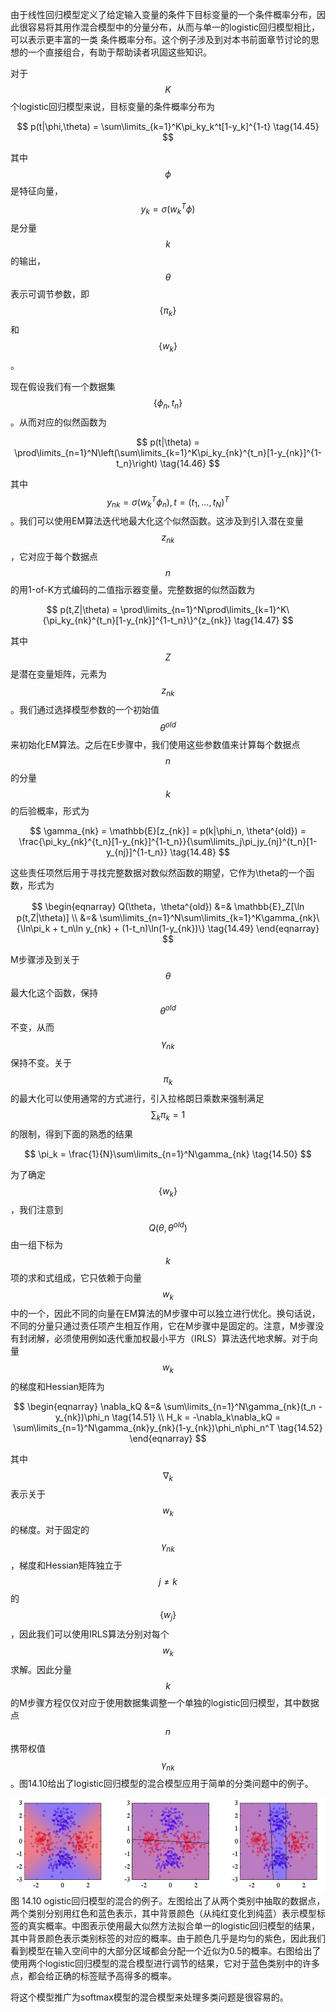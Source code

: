 由于线性回归模型定义了给定输入变量的条件下目标变量的一个条件概率分布，因此很容易将其用作混合模型中的分量分布，从而与单一的logistic回归模型相比，可以表示更丰富的一类 条件概率分布。这个例子涉及到对本书前面章节讨论的思想的一个直接组合，有助于帮助读者巩固这些知识。    

对于$$ K $$个logistic回归模型来说，目标变量的条件概率分布为    

$$
p(t|\phi,\theta) = \sum\limits_{k=1}^K\pi_ky_k^t[1-y_k]^{1-t} \tag{14.45}
$$    

其中$$ \phi $$是特征向量，$$ y_k = \sigma(w_k^T\phi) $$是分量$$ k $$的输出，$$ \theta $$表示可调节参数，即$$ \{\pi_k\} $$和$$ \{w_k\} $$。    

现在假设我们有一个数据集$$ \{\phi_n, t_n\} $$。从而对应的似然函数为    

$$
p(t|\theta) = \prod\limits_{n=1}^N\left(\sum\limits_{k=1}^K\pi_ky_{nk}^{t_n}[1-y_{nk}]^{1-t_n}\right) \tag{14.46}
$$    

其中$$ y_{nk} = \sigma(w_k^T\phi_n), t = (t_1,...,t_N)^T $$。我们可以使用EM算法迭代地最大化这个似然函数。这涉及到引入潜在变量$$ z_{nk} $$，它对应于每个数据点$$ n $$的用1-of-K方式编码的二值指示器变量。完整数据的似然函数为    

$$
p(t,Z|\theta) = \prod\limits_{n=1}^N\prod\limits_{k=1}^K\{\pi_ky_{nk}^{t_n}[1-y_{nk}]^{1-t_n}\}^{z_{nk}} \tag{14.47}
$$    

其中$$ Z $$是潜在变量矩阵，元素为$$ z_{nk} $$。我们通过选择模型参数的一个初始值$$ \theta^{old} $$来初始化EM算法。之后在E步骤中，我们使用这些参数值来计算每个数据点$$ n $$的分量$$ k $$的后验概率，形式为    

$$
\gamma_{nk} = \mathbb{E}[z_{nk}] = p(k|\phi_n, \theta^{old}) = \frac{\pi_ky_{nk}^{t_n}[1-y_{nk}]^{1-t_n}}{\sum\limits_j\pi_jy_{nj}^{t_n}[1-y_{nj}]^{1-t_n}} \tag{14.48}
$$    

这些责任项然后用于寻找完整数据对数似然函数的期望，它作为\theta的一个函数，形式为     

$$
\begin{eqnarray}
Q(\theta，\theta^{old}) &=& \mathbb{E}_Z[\ln p(t,Z|\theta)] \\
&=& \sum\limits_{n=1}^N\sum\limits_{k=1}^K\gamma_{nk}\{\ln\pi_k + t_n\ln y_{nk} + (1-t_n)\ln(1-y_{nk})\} \tag{14.49}
\end{eqnarray}
$$    

M步骤涉及到关于$$ \theta $$最大化这个函数，保持$$ \theta^{old} $$不变，从而$$ \gamma_{nk} $$保持不变。关于$$ \pi_k $$的最大化可以使用通常的方式进行，引入拉格朗日乘数来强制满足$$ \sum_k\pi_k = 1 $$的限制，得到下面的熟悉的结果    

$$
\pi_k = \frac{1}{N}\sum\limits_{n=1}^N\gamma_{nk} \tag{14.50}
$$    

为了确定$$ \{w_k\} $$，我们注意到$$ Q(\theta,\theta^{old}) $$由一组下标为$$ k $$项的求和式组成，它只依赖于向量$$ w_k $$中的一个，因此不同的向量在EM算法的M步骤中可以独立进行优化。换句话说，不同的分量只通过责任项产生相互作用，它在M步骤中是固定的。注意，M步骤没有封闭解，必须使用例如迭代重加权最小平方（IRLS）算法迭代地求解。对于向量$$ w_k $$的梯度和Hessian矩阵为    

$$
\begin{eqnarray}
\nabla_kQ &=& \sum\limits_{n=1}^N\gamma_{nk}(t_n - y_{nk})\phi_n \tag{14.51} \\
H_k = -\nabla_k\nabla_kQ = \sum\limits_{n=1}^N\gamma_{nk}y_{nk}(1-y_{nk})\phi_n\phi_n^T \tag{14.52}
\end{eqnarray}
$$    

其中$$ \nabla_k $$表示关于$$ w_k $$的梯度。对于固定的$$ \gamma_{nk} $$，梯度和Hessian矩阵独立于$$ j \neq k $$的$$ \{w_j\} $$，因此我们可以使用IRLS算法分别对每个$$ w_k $$求解。因此分量$$ k $$的M步骤方程仅仅对应于使用数据集调整一个单独的logistic回归模型，其中数据点$$ n $$携带权值$$ \gamma_{nk} $$。图14.10给出了logistic回归模型的混合模型应用于简单的分类问题中的例子。    

![图 14-10](images/14_10.png)      
图 14.10 ogistic回归模型的混合的例子。左图给出了从两个类别中抽取的数据点，两个类别分别用红色和蓝色表示，其中背景颜色（从纯红变化到纯蓝）表示模型标签的真实概率。中图表示使用最大似然方法拟合单一的logistic回归模型的结果，其中背景颜色表示类别标签的对应的概率。由于颜色几乎是均匀的紫色，因此我们看到模型在输入空间中的大部分区域都会分配一个近似为0.5的概率。右图给出了使用两个logistic回归模型的混合模型进行调节的结果，它对于蓝色类别中的许多点，都会给正确的标签赋予高得多的概率。

将这个模型推广为softmax模型的混合模型来处理多类问题是很容易的。

